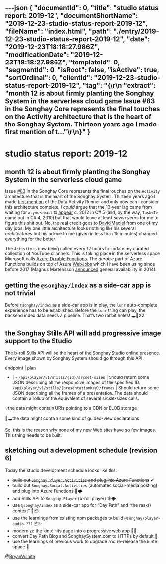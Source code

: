 ---json
{
  "documentId": 0,
  "title": "studio status report: 2019-12",
  "documentShortName": "2019-12-23-studio-status-report-2019-12",
  "fileName": "index.html",
  "path": "./entry/2019-12-23-studio-status-report-2019-12",
  "date": "2019-12-23T18:18:27.986Z",
  "modificationDate": "2019-12-23T18:18:27.986Z",
  "templateId": 0,
  "segmentId": 0,
  "isRoot": false,
  "isActive": true,
  "sortOrdinal": 0,
  "clientId": "2019-12-23-studio-status-report-2019-12",
  "tag": "{\r\n  \"extract\": \"month 12 is about firmly planting the Songhay System in the serverless cloud game Issue #83 in the Songhay Core represents the final touches on the Activity architecture that is the heart of the Songhay System. Thirteen years ago I made first mention of t…\"\r\n}"
}
---

# studio status report: 2019-12

## month 12 is about firmly planting the Songhay System in the serverless cloud game

Issue [#83](https://github.com/BryanWilhite/SonghayCore/issues/83) in the Songhay Core represents the final touches on the `Activity` architecture that is the heart of the Songhay System. Thirteen years ago I made [first mention](http://kintespace.com/rasxlog/entry/2006-05-24-more-technical-misses-by-bryan/) of the Data Activity Runner and only now can I consider this architecture complete. I _could_ argue that the 13-year lag came from waiting for `async`-`await` to [appear](https://en.wikipedia.org/wiki/C_Sharp_(programming_language)#Versions) c. 2012 in C# 5 (and, by the way, `Task<T>` came out in C# 4, 2010) but that would leave at least _seven years_ for me to figure this shit out. No, the real credit goes to [David Maciel](https://www.linkedin.com/in/damaciel/) from one of my day jobs. My one little architecture looks nothing like his several _architectures_ but his advice to me (given in less than 15 minutes) changed everything for the better.

The `Activity` is now being called every 12 hours to update my curated collection of YouTube channels. This is taking place in the serverless space Microsoft calls [Azure Durable Functions](https://docs.microsoft.com/en-us/azure/azure-functions/durable/durable-functions-overview?tabs=csharp). The _durable_ part of Azure Functions builds on top of Azure [WebJobs](https://docs.microsoft.com/en-us/azure/app-service/webjobs-create) which I have been using since before 2017 (Magnus Mårtensson [announced](https://www.youtube.com/watch?v=I6YfdTWvhMk) general availability in 2014).

## getting the `@songhay/index` as a side-car app is not trivial

Before `@songhay/index` as a side-car app is in play, the `lunr` auto-complete experience has to be established. Before the `lunr` thing can play, the backend index data needs a pipeline. That’s two rabbit holes! 🕳🐰X2

## the Songhay Stills API will add progressive image support to the Studio

The b-roll Stills API will be the heart of the Songhay Studio online presence. Every image shown by Songhay System should go through this API.

endpoint | plan
- | -
`/api/player/v1/stills/{id}/srcset-sizes` | Should return some JSON describing all the responsive images of the specified ID.
`/api/player/v1/stills/{presentationKey}/frames` | Should return some JSON describing all the frames of a presentation. The data should contain a rollup of the equivalent of several srcset-sizes calls.

💡the data might contain URIs pointing to a CDN or BLOB storage

🐰🕳the data might contain some kind of guided-view declarations

So, this is the reason why none of my new Web sites have so few images. This thing needs to be built.

## sketching out a development schedule (revision 6)

Today the studio development schedule looks like this:

* ~~build out `Songhay.Player.Activities` and plug into Azure Functions~~ ✔
* build out `Songhay.Social.Activities` (automated social-media posting) and plug into Azure Functions 🤖🌩
* add Stills API to `Songhay.Player` (b-roll player) 🕸🌩
* use `@songhay/index` as a side-car app for “Day Path” and “the rasx() context” 🚛📦
* use the learnings from existing npm packages to build `@songhay/player-audio-???` 📦✨
* modernize the kinté hits page into a progressive web app 💄✨
* convert Day Path Blog and SonghaySystem.com to HTTPs by default 🔐
* use the learnings of previous work to upgrade and re-release the kinté space 🚀

@[BryanWilhite](https://twitter.com/BryanWilhite)
